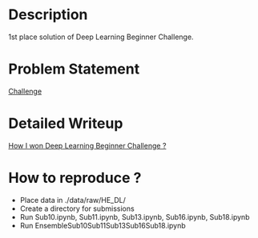 # Description
1st place solution of Deep Learning Beginner Challenge.

# Problem Statement
[Challenge](https://www.hackerearth.com/problem/machine-learning/predict-the-energy-used-612632a9-9de79188/)

# Detailed Writeup
[How I won Deep Learning Beginner Challenge ?](https://medium.com/@numb3r303_59126/how-i-won-deep-learning-beginner-challenge-3b7d9e12b5d5)

# How to reproduce ?
- Place data in ./data/raw/HE_DL/
- Create a directory for submissions
- Run Sub10.ipynb, Sub11.ipynb, Sub13.ipynb, Sub16.ipynb, Sub18.ipynb 
- Run EnsembleSub10Sub11Sub13Sub16Sub18.ipynb 
